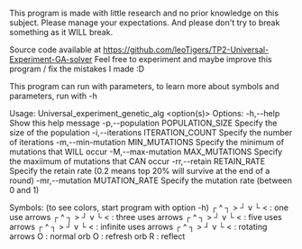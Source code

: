 This program is made with little research and no prior knowledge on this subject. Please manage your expectations.
And please don't try to break something as it WILL break.

Source code available at https://github.com/leoTigers/TP2-Universal-Experiment-GA-solver
Feel free to experiment and maybe improve this program / fix the mistakes I made :D

This program can run with parameters, to learn more about symbols and parameters, run with -h

Usage: Universal_experiment_genetic_alg <option(s)>
Options:
        -h,--help               Show this help message
        -p,--population POPULATION_SIZE Specify the size of the population
        -i,--iterations ITERATION_COUNT Specify the number of iterations
        -m,--min-mutation MIN_MUTATIONS Specify the minimum of mutations that WILL occur
        -M,--max-mutation MAX_MUTATIONS Specify the maxiimum of mutations that CAN occur
        -rr,--retain RETAIN_RATE        Specify the retain rate (0.2 means top 20% will survive at the end of a round)
        -mr,--mutation MUTATION_RATE    Specify the mutation rate (between 0 and 1)


Symbols: (to see colors, start program with option -h)
        ┌ ^ ┐ > ┘ v └ <  : one use arrows
        ┌ ^ ┐ > ┘ v └ <  : three uses arrows
        ┌ ^ ┐ > ┘ v └ <  : five uses arrows
        ┌ ^ ┐ > ┘ v └ <  : infinite uses arrows
        ┌ ^ ┐ > ┘ v └ <  : rotating arrows
        O : normal orb
        O : refresh orb
        R : reflect